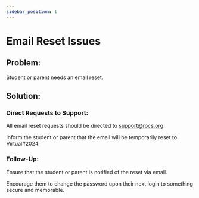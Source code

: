 ```yaml
---
sidebar_position: 1
---
```


# Email Reset Issues

## Problem: 
Student or parent needs an email reset.

## Solution:
### Direct Requests to Support:
All email reset requests should be directed to support@rocs.org.

Inform the student or parent that the email will be temporarily reset to Virtual#2024.

### Follow-Up:
Ensure that the student or parent is notified of the reset via email.

Encourage them to change the password upon their next login to something secure and memorable.